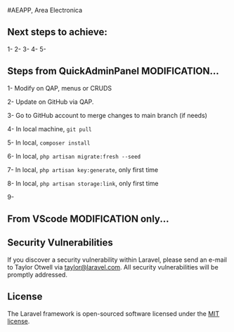 #AEAPP, Area Electronica

## Next steps to achieve:

1- 
2-
3-
4-
5-

## Steps from QuickAdminPanel MODIFICATION...

1- Modify on QAP, menus or CRUDS

2- Update on GitHub via QAP.

3- Go to GitHub account to merge changes to main branch (if needs)

4- In local machine, `git pull`

5- In local, `composer install`

6- In local, `php artisan migrate:fresh --seed`

7- In local, `php artisan key:generate`, only first time

8- In local, `php artisan storage:link`, only first time

9- 

## From VScode MODIFICATION only...

## Security Vulnerabilities

If you discover a security vulnerability within Laravel, please send an e-mail to Taylor Otwell via [taylor@laravel.com](mailto:taylor@laravel.com). All security vulnerabilities will be promptly addressed.

## License

The Laravel framework is open-sourced software licensed under the [MIT license](https://opensource.org/licenses/MIT).
